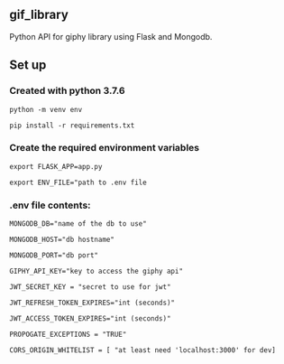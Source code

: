## gif_library
Python API for giphy library using Flask and Mongodb.

## Set up
### Created with python 3.7.6

```python -m venv env```

```pip install -r requirements.txt```


### Create the required environment variables

```export FLASK_APP=app.py```

```export ENV_FILE="path to .env file```


### .env file contents:

```MONGODB_DB="name of the db to use"```

```MONGODB_HOST="db hostname"```

```MONGODB_PORT="db port"```

```GIPHY_API_KEY="key to access the giphy api"```

```JWT_SECRET_KEY = "secret to use for jwt"```

```JWT_REFRESH_TOKEN_EXPIRES="int (seconds)"```

```JWT_ACCESS_TOKEN_EXPIRES="int (seconds)"```

```PROPOGATE_EXCEPTIONS = "TRUE"```

```CORS_ORIGIN_WHITELIST = [ "at least need 'localhost:3000' for dev]```

